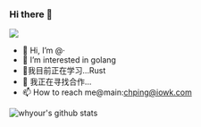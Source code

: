 
### Hi there 👋  

![](https://komarev.com/ghpvc/?username=cxping&color=green)

- 👋 Hi, I’m @·
- 👀 I’m interested in   golang
- 🌱我目前正在学习...Rust 
- 💞️ 我正在寻找合作...
- 📫 How to reach me@main:chping@iowk.com

<!---
cxping/cxping is a ✨ special ✨ repository because its `README.md` (this file) appears on your GitHub profile.
You can click the Preview link to take a look at your changes.
--->



![whyour's github stats](https://github-readme-stats.vercel.app/api?username=cxping&count_private=true&show_icons=true)
